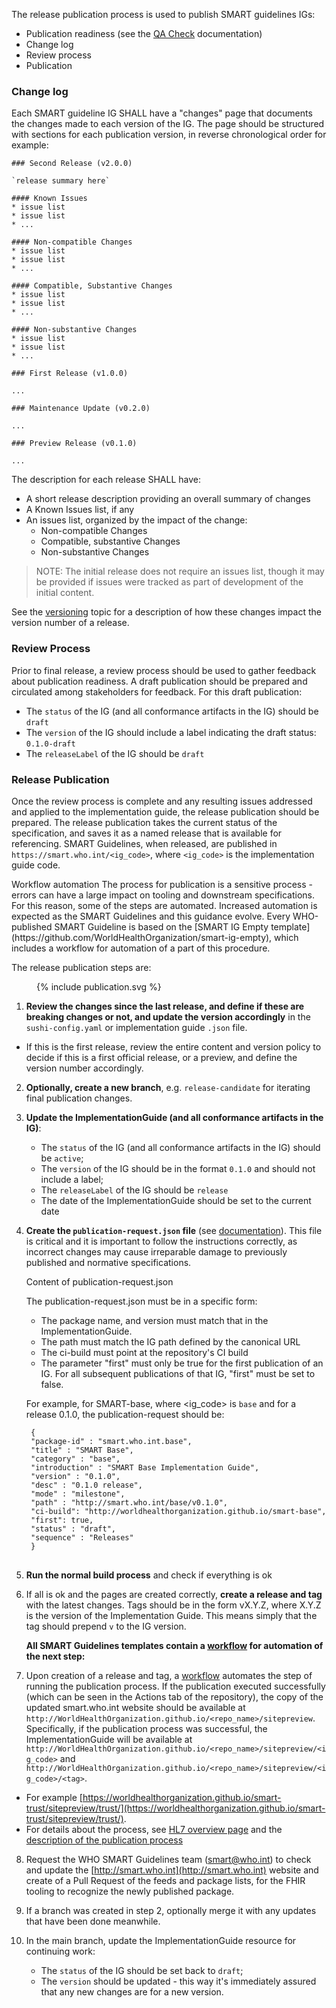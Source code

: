 
The release publication process is used to publish SMART guidelines IGs:

* Publication readiness (see the [QA Check](qa_check.html) documentation)
* Change log
* Review process
* Publication

### Change log

Each SMART guideline IG SHALL have a "changes" page that documents the changes made to each version of the IG. The page should be structured with sections for each publication version, in reverse chronological order for example:

```
### Second Release (v2.0.0)

`release summary here`

#### Known Issues
* issue list
* issue list
* ...

#### Non-compatible Changes
* issue list
* issue list
* ...

#### Compatible, Substantive Changes
* issue list
* issue list
* ...

#### Non-substantive Changes
* issue list
* issue list
* ...

### First Release (v1.0.0)

...

### Maintenance Update (v0.2.0)

...

### Preview Release (v0.1.0)

...
```

The description for each release SHALL have:

* A short release description providing an overall summary of changes
* A Known Issues list, if any
* An issues list, organized by the impact of the change:
    * Non-compatible Changes
    * Compatible, substantive Changes
    * Non-substantive Changes

> NOTE: The initial release does not require an issues list, though it may be provided if issues were tracked as part of development of the initial content.

See the [versioning](versioning.html) topic for a description of how these changes impact the version number of a release.

### Review Process

Prior to final release, a review process should be used to gather feedback about publication readiness. A draft publication should be prepared and circulated among stakeholders for feedback. For this draft publication:

* The `status` of the IG (and all conformance artifacts in the IG) should be `draft`
* The `version` of the IG should include a label indicating the draft status: `0.1.0-draft`
* The `releaseLabel` of the IG should be `draft`


### Release Publication

Once the review process is complete and any resulting issues addressed and applied to the implementation guide, the release publication should be prepared. The release publication takes the current status of the specification, and saves it as a named release that is available for referencing.
SMART Guidelines, when released, are published in `https://smart.who.int/<ig_code>`, where `<ig_code>` is the implementation guide code.   

<div class="info-box must">
  <span class="info-title">Workflow automation</span>
    The process for publication is a sensitive process - errors can have a large impact on tooling and downstream specifications. For this reason, some of the steps are automated. Increased automation is expected as the SMART Guidelines and this guidance evolve.
    Every WHO-published SMART Guideline is based on the [SMART IG Empty template](https://github.com/WorldHealthOrganization/smart-ig-empty), which includes a workflow for automation of a part of this procedure.
</div>

The release publication steps are:
<figure style = "width:20em">
  {% include publication.svg %}
</figure>


1. **Review the changes since the last release, and define if these are breaking changes or not, and update the version accordingly** in the `sushi-config.yaml` or implementation guide `.json` file.  
- If this is the first release, review the entire content and version policy to decide if this is a first official release, or a preview, and define the version number accordingly.

2. **Optionally, create a new branch**, e.g. `release-candidate` for iterating final publication changes.  


3. **Update the ImplementationGuide (and all conformance artifacts in the IG)**:
    - The `status` of the IG (and all conformance artifacts in the IG) should be `active`;
    - The `version` of the IG should be in the format `0.1.0` and should not include a label;
    - The `releaseLabel` of the IG should be `release`
    - The date of the ImplementationGuide should be set to the current date

4. **Create the `publication-request.json` file** (see [documentation](https://confluence.hl7.org/display/FHIR/IG+Publication+Request+Documentation)). This file is critical and it is important to follow the instructions correctly, as incorrect changes may cause irreparable damage to previously published and normative specifications.
     <div class="info-box should">
      <span class="info-title">Content of publication-request.json</span>
    <p>The publication-request.json must be in a specific form:</p>
    <ul>
    <li>The package name,  and version must match that in the ImplementationGuide.</li>
    <li>The path must match the IG path defined by the canonical URL</li>
    <li>The ci-build must point at the repository's CI build</li>
    <li>The parameter "first" must only be true for the first publication of an IG. For all subsequent publications of that IG, "first" must be set to false.</li>
    </ul>
    <p>For example, for SMART-base, where &lt;ig_code&gt; is <code>base</code> and for a release 0.1.0, the publication-request should be:</p>  
    <pre><code class="language-json"> {
    "package-id" : "smart.who.int.base",
    "title" : "SMART Base", 
    "category" : "base",
    "introduction" : "SMART Base Implementation Guide",
    "version" : "0.1.0",
    "desc" : "0.1.0 release",
    "mode" : "milestone",    
    "path" : "http://smart.who.int/base/v0.1.0",
    "ci-build": "http://worldhealthorganization.github.io/smart-base",    
    "first": true,
    "status" : "draft",
    "sequence" : "Releases"
    } 
      </code> </pre>
     </div>

5. **Run the normal build process** and check if everything is ok

6. If all is ok and the pages are created correctly, **create a release and tag** with the latest changes. Tags should be in the form vX.Y.Z, where X.Y.Z is the version of the Implementation Guide. This means simply that the tag should prepend `v` to the IG version. 

    **All SMART Guidelines templates contain a [workflow](https://github.com/WorldHealthOrganization/smart-ig-empty/blob/main/.github/workflows/release.yml) for automation of the next step:** 

7. Upon creation of a release and tag, a [workflow](https://github.com/WorldHealthOrganization/smart-ig-empty/blob/main/.github/workflows/release.yml) automates the step of running the publication process. If the publication executed successfully (which can be seen in the Actions tab of the repository), the copy of the updated smart.who.int website should be available at `http://WorldHealthOrganization.github.io/<repo_name>/sitepreview`. Specifically, if the publication process was successful, the ImplementationGuide will be available at `http://WorldHealthOrganization.github.io/<repo_name>/sitepreview/<ig_code>` and `http://WorldHealthOrganization.github.io/<repo_name>/sitepreview/<ig_code>/<tag>`. 
- For example [https://worldhealthorganization.github.io/smart-trust/sitepreview/trust/](https://worldhealthorganization.github.io/smart-trust/sitepreview/trust/).  
- For details about the process, see [HL7 overview page](https://confluence.hl7.org/pages/viewpage.action?pageId=81027536) and the [description of the publication process](https://confluence.hl7.org/pages/viewpage.action?pageId=104580055)

8. Request the WHO SMART Guidelines team (smart@who.int) to check and update the [http://smart.who.int](http://smart.who.int) website and create of a Pull Request of the feeds and package lists, for the FHIR tooling to recognize the newly published package.

9. If a branch was created in step 2, optionally merge it with any updates that have been done meanwhile.

10. In the main branch, update the ImplementationGuide resource for continuing work:
    - The `status` of the IG should be set back to `draft`;
    - The `version` should be updated - this way it's immediately assured that any new changes are for a new version.

